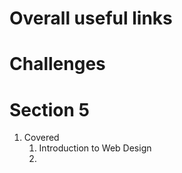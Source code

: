 # Overall useful links

# Challenges

# Section 5
1. Covered
   1. Introduction to Web Design
   2. 